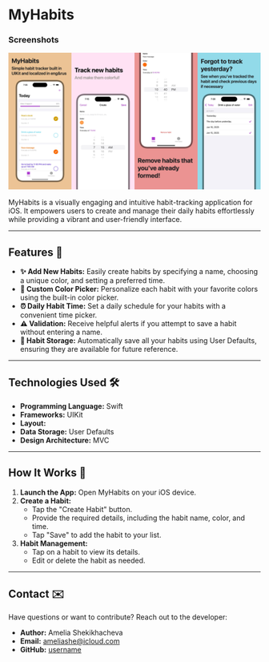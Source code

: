 # MyHabits

### Screenshots
![screenshots](Screenshots/mainscreenshot.jpg)

MyHabits is a visually engaging and intuitive habit-tracking application for iOS. It empowers users to create and manage their daily habits effortlessly while providing a vibrant and user-friendly interface.

---

## Features 🌟

- **✨ Add New Habits:** Easily create habits by specifying a name, choosing a unique color, and setting a preferred time.
- **🎨 Custom Color Picker:** Personalize each habit with your favorite colors using the built-in color picker.
- **⏰ Daily Habit Time:** Set a daily schedule for your habits with a convenient time picker.
- **⚠️ Validation:** Receive helpful alerts if you attempt to save a habit without entering a name.
- **💾 Habit Storage:** Automatically save all your habits using User Defaults, ensuring they are available for future reference.

---

## Technologies Used 🛠️

- **Programming Language:** Swift
- **Frameworks:** UIKit
- **Layout:**  
- **Data Storage:** User Defaults
- **Design Architecture:** MVC 

---

## How It Works 🤔

1. **Launch the App:** Open MyHabits on your iOS device.
2. **Create a Habit:**
   - Tap the "Create Habit" button.
   - Provide the required details, including the habit name, color, and time.
   - Tap "Save" to add the habit to your list.
3. **Habit Management:**
   - Tap on a habit to view its details.
   - Edit or delete the habit as needed.

---

## Contact ✉️

Have questions or want to contribute? Reach out to the developer:

- **Author:** Amelia Shekikhacheva
- **Email:** [ameliashe@icloud.com](mailto\:ameliashe@icloud.com)
- **GitHub:** [username](https://github.com/username)

